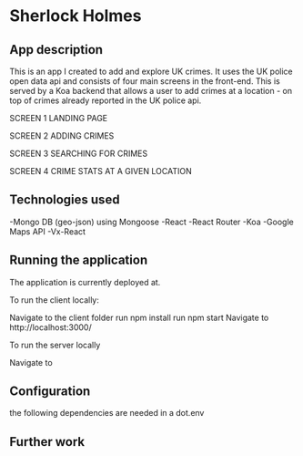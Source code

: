 # Sherlock Holmes 

## App description
This is an app I created to add and explore UK crimes. It uses the UK police open data api and consists of four main screens in the front-end. This is served by a Koa backend that allows a user to add crimes at a location - on top of crimes already reported in the UK police api. 

SCREEN 1 LANDING PAGE 





SCREEN 2 ADDING CRIMES

SCREEN 3 SEARCHING FOR CRIMES

SCREEN 4 CRIME STATS AT A GIVEN LOCATION


## Technologies used 
-Mongo DB (geo-json) using Mongoose
-React 
-React Router
-Koa 
-Google Maps API
-Vx-React

## Running the application
The application is currently deployed at. 

To run the client locally:

Navigate to the client folder
run npm install
run npm start
Navigate to http://localhost:3000/

To run the server locally

Navigate to 

## Configuration
the following dependencies are needed in a dot.env 

## Further work

